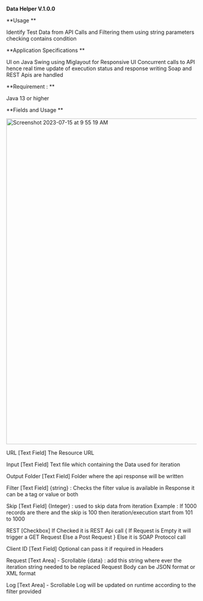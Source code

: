 **Data Helper V.1.0.0**

**Usage **

Identify Test Data from API Calls and Filtering them using string parameters checking contains condition

**Application Specifications ** 

UI on Java Swing using Miglayout for Responsive UI
Concurrent calls to API hence real time update of execution status and response writing 
Soap and REST Apis are handled

**Requirement :  **

Java 13 or higher

**Fields and Usage **

<img width="862" alt="Screenshot 2023-07-15 at 9 55 19 AM" src="https://github.com/Viraj-John/dataHelper/assets/138886172/31aa9682-298b-4ced-b37a-199ac8e9e9ec">

URL [Text Field]
The Resource URL

Input [Text Field]
Text file which containing the  Data used for iteration

Output Folder [Text Field]
Folder where the api response will be written 

Filter [Text Field]
{string} : Checks the filter value is available in Response it can be a tag or value or both

Skip [Text Field]
{Integer} : used to skip data  from iteration 
Example : If 1000 records are there and the skip is 100 then iteration/execution  start from 101 to 1000

REST [Checkbox]
If Checked it is REST Api call 
{
If Request is Empty it will trigger a GET Request 
Else a Post Request
}
Else  it is SOAP Protocol call 

Client ID [Text Field]
Optional can pass it if required in Headers

Request [Text Area] - Scrollable 
{data} : add this string where ever the iteration string needed to be replaced
Request Body can be JSON format or XML format

Log [Text Area] - Scrollable 
Log will be updated on runtime according to the filter provided





